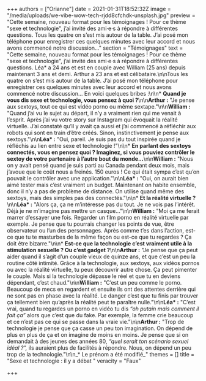 +++
authors = ["Orianne"]
date = 2021-01-31T18:52:32Z
image = "/media/uploads/we-vibe-wow-tech-rjdd8cfchdk-unsplash.jpg"
preview = "Cette semaine, nouveau format pour les témoignages&nbsp;! Pour ce thème \"sexe et technologie\", j’ai invité des ami·e·s à répondre à différentes questions. Tous les quatre on s’est mis autour de la table. J’ai posé mon téléphone pour enregistrer ces quelques minutes avec leur accord et nous avons commencé notre discussion..."
section = "Témoignages"
text = "Cette semaine, nouveau format pour les témoignages&nbsp;! Pour ce thème \"sexe et technologie\", j’ai invité des ami·e·s à répondre à différentes questions. Léa&ast; a 24 ans et est en couple avec William (25 ans) depuis maintenant 3 ans et demi. Arthur a 23 ans et est célibataire.\n\nTous les quatre on s’est mis autour de la table. J’ai posé mon téléphone pour enregistrer ces quelques minutes avec leur accord et nous avons commencé notre discussion... En voici quelques bribes&nbsp;:\n\n* **Quand je vous dis sexe et technologie, vous pensez à quoi&nbsp;?**\n\n**Arthur&nbsp;:** \"Je pense aux sextoys, tout ce qui est vidéo porno ou même sextape.\"\n\n**William&nbsp;:** \"Quand j’ai vu le sujet au départ, il n’y a vraiment rien qui me venait à l’esprit. Après j’ai vu votre story sur Instagram qui évoquait la réalité virtuelle. J’ai constaté qu’il y avait ça aussi et j’ai commencé à réfléchir aux robots qui sont en train d’être créés. Sinon, instinctivement je pense aux sextoys.\"\n\n**Léa&ast;&nbsp;:** \"Oui, pareil. Je suis pas du tout inspirée quand je réfléchis au lien entre sexe et technologie&nbsp;!\"\n\n* **En parlant des sextoys connectés, vous en pensez quoi&nbsp;? Imaginez, si vous pouviez contrôler le sextoy de votre partenaire à l’autre bout du monde...**\n\n**William&nbsp;:** \"Nous on y avait pensé quand je suis parti au Canada pendant deux mois, mais j’avoue que le coût nous a freinés. 150 euros&nbsp;! Ce qui était sympa c’est qu’on pouvait le contrôler avec une application.\"\n\n**Léa&ast;&nbsp;:** \"Oui, on aurait bien aimé tester mais c’est vraiment un budget. Maintenant on habite ensemble, donc il n’y a pas de problème de distance. On utilise quand même des sextoys, mais des simples pas des connectés.\"\n\n* **Et la réalité virtuelle&nbsp;?**\n\n**Léa&ast;&nbsp;:** \"Alors ça, ça ne m’intéresse pas du tout. Je ne vois pas l’intérêt. Déjà je ne m’imagine pas mettre un casque...\"\n\n**William&nbsp;:** \"Moi ça me ferait marrer d’essayer une fois. Regarder un film porno en réalité virtuelle par exemple. Je pense que tu pourrais changer les points de vue, être observateur ou l’un des personnages. Après comme t’es dans l’action, est-ce que tu te masturbes de la même façon ou est-ce que tu regardes&nbsp;? Ça doit être bizarre.\"\n\n* **Est-ce que la technologie c’est vraiment utile à la stimulation sexuelle&nbsp;? Ou c’est gadget&nbsp;?**\n\n**Arthur&nbsp;:** \"Je pense que ça peut aider quand il s’agit d’un couple vieux de quinze ans, et que c’est un peu la routine côté intimité. Grâce à la technologie, aux sextoys, aux vidéos pornos ou avec la réalité virtuelle, tu peux découvrir autre chose. Ça peut pimenter le couple. Mais si la technologie dépasse le réel et que tu en deviens dépendant, c’est chaud.\"\n\n**William&nbsp;:** \"C’est un peu comme le porno. Beaucoup de mecs en regardent et ensuite ils ont des attentes derrière qui ne sont pas en phase avec la réalité. Le danger c’est que tu finis par trouver ça tellement bien qu’après la réalité peut te paraître nulle.\"\n\n**Léa&ast;&nbsp;:** \"C’est vrai, quand tu regardes un porno en vidéo tu dis _&ldquo;oh putain mais comment il fait ça&rdquo;_ alors que c’est que du fake. Par exemple, la femme crie beaucoup et ce n’est pas ce qui se passe dans la vraie vie.\"\n\n**Arthur&nbsp;:** \"Trop de technologie je pense que ça casse un peu ton imagination. On dépend de plus en plus de ça et on imagine de moins en moins. Je pense que si on demandait à des jeunes des années 80, _&ldquo;quel serait ton scénario sexuel idéal&nbsp;?&rdquo;,_ ils auraient plus de facilités à répondre. Nous, on dépend un peu trop de la technologie.\"\n\n_&ast; Le prénom a été modifié_"
themes = []
title = "Sexe et technologie&nbsp;: il y a débat "
veracity = "Faux"

+++

